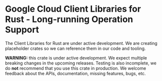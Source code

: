 # Google Cloud Client Libraries for Rust - Long-running Operation Support

The Client Libraries for Rust are under active development. We are creating
placeholder crates so we can reference them in our code and tooling.

**WARNING:** this crate is under active development. We expect multiple breaking
changes in the upcoming releases. Testing is also incomplete, we do **not**
recommend that you use this crate in production. We welcome feedback about the
APIs, documentation, missing features, bugs, etc.
